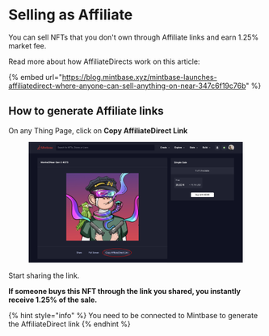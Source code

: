 # Selling as Affiliate

You can sell NFTs that you don't own through Affiliate links and earn 1.25% market fee.

Read more about how AffiliateDirects work on this article:

{% embed url="https://blog.mintbase.xyz/mintbase-launches-affiliatedirect-where-anyone-can-sell-anything-on-near-347c6f19c76b" %}

## How to generate Affiliate links

On any Thing Page, click on **Copy AffiliateDirect Link**

<figure><img src="../../.gitbook/assets/Screenshot 2023-04-11 at 15.14.png" alt=""><figcaption></figcaption></figure>

Start sharing the link.

**If someone buys this NFT through the link you shared, you instantly receive 1.25% of the sale.**

{% hint style="info" %}
You need to be connected to Mintbase to generate the AffiliateDirect link
{% endhint %}
